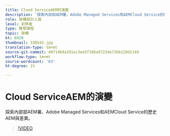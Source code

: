 ```yaml
---
title: Cloud ServiceAEM的演變
description: '探索內部部AEM署、Adobe Managed Services和AEMCloud Service的歷史AEM與差異。 '
role: 架構設計人員
level: 初學者
type: 教學課程
topic: 架構
kt: 6920
thumbnail: 330543.jpg
translation-type: tm+mt
source-git-commit: d9714b9a291ec3ee5f3dba9723de72bb120d2149
workflow-type: tm+mt
source-wordcount: '63'
ht-degree: 1%

---
```



# Cloud ServiceAEM的演變

探索內部部AEM署、Adobe Managed Services和AEMCloud Service的歷史AEM與差異。

>[!VIDEO](https://video.tv.adobe.com/v/330543/?quality=12&learn=on)